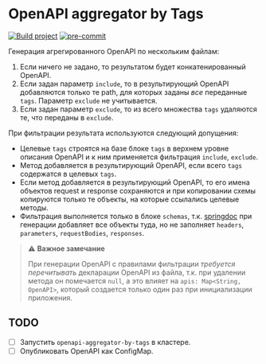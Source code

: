 # OpenAPI aggregator by Tags

[![Build project](https://github.com/Romanow/openapi-aggregator-by-tags/actions/workflows/build.yml/badge.svg)](https://github.com/Romanow/openapi-aggregator-by-tags/actions/workflows/build.yml)
[![pre-commit](https://img.shields.io/badge/pre--commit-enabled-brightgreen?logo=pre-commit)](https://github.com/pre-commit/pre-commit)

Генерация агрегированного OpenAPI по нескольким файлам:

1. Если ничего не задано, то результатом будет конкатенированный OpenAPI.
2. Если задан параметр `include`, то в результирующий OpenAPI добавляются только те path, для которых заданы _все_
   переданные `tags`. Параметр `exclude` не учитывается.
3. Если задан параметр `exclude`, то из всего множества `tags` удаляются те, что переданы в `exclude`.

При фильтрации результата используются следующий допущения:

* Целевые `tags` строятся на базе блоке `tags` в верхнем уровне описания OpenAPI и к ним применяется
  фильтрация `include`, `exclude`.
* Метод добавляется в результирующий OpenAPI, если всего `tags` содержатся в целевых `tags`.
* Если метод добавляется в результирующий OpenAPI, то его имена объектов request и response сохраняются и при
  копировании схемы копируются только те объекты, на которые ссылались целевые методы.
* Фильтрация выполняется только в блоке `schemas`, т.к. [springdoc](https://springdoc.org/) при генерации добавляет все
  объекты туда, но не заполняет `headers`, `parameters`, `requestBodies`, `responses`.

> ⚠️ **Важное замечание**
>
> При генерации OpenAPI с правилами фильтрации _требуется перечитывать_ декларации OpenAPI из файла, т.к. при удалении
> метода он помечается `null`, а это влияет на `apis: Map<String, OpenAPI>`, который создается только один раз при
> инициализации приложения.

## TODO

* [ ] Запустить `openapi-aggregator-by-tags` в кластере.
* [ ] Опубликовать OpenAPI как ConfigMap.
